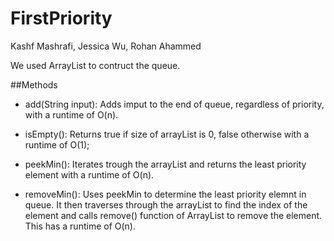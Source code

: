 # FirstPriority
Kashf Mashrafi, Jessica Wu, Rohan Ahammed

We used ArrayList to contruct the queue. 

##Methods

* add(String input):
Adds imput to the end of queue, regardless of priority, with a runtime of O(n).

* isEmpty():
Returns true if size of arrayList is 0, false otherwise with a runtime of O(1);

* peekMin():
Iterates trough the arrayList and returns the least priority element with a runtime of O(n).

* removeMin():
Uses peekMin to determine the least priority elemnt in queue. It then traverses through the arrayList to find the index of the element and calls remove() function of ArrayList to remove the element. This has a runtime of O(n).



